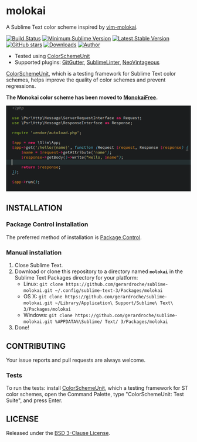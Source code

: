 # molokai

A Sublime Text color scheme inspired by [vim-molokai](https://github.com/tomasr/molokai).

[![Build Status](https://img.shields.io/travis/gerardroche/sublime-molokai/master.svg?style=flat-square)](https://travis-ci.org/gerardroche/sublime-molokai) [![Minimum Sublime Version](https://img.shields.io/badge/sublime-%3E%3D%203.0-brightgreen.svg?style=flat-square)](https://sublimetext.com) [![Latest Stable Version](https://img.shields.io/github/tag/gerardroche/sublime-molokai.svg?style=flat-square&label=stable)](https://github.com/gerardroche/sublime-molokai/tags) [![GitHub stars](https://img.shields.io/github/stars/gerardroche/sublime-molokai.svg?style=flat-square)](https://github.com/gerardroche/sublime-molokai/stargazers) [![Downloads](https://img.shields.io/packagecontrol/dt/molokai.svg?style=flat-square)](https://packagecontrol.io/packages/molokai) [![Author](https://img.shields.io/badge/twitter-gerardroche-blue.svg?style=flat-square)](https://twitter.com/gerardroche)

* Tested using [ColorSchemeUnit](https://github.com/gerardroche/sublime_color_scheme_unit)
* Supported plugins: [GitGutter](https://github.com/jisaacks/GitGutter), [SublimeLinter](https://github.com/SublimeLinter/SublimeLinter3), [NeoVintageous](https://github.com/NeoVintageous/NeoVintageous)

[ColorSchemeUnit](https://github.com/gerardroche/sublime_color_scheme_unit), which is a testing framework for Sublime Text color schemes, helps improve the quality of color schemes and prevent regressions.

**The Monokai color scheme has been moved to [MonokaiFree](https://github.com/gerardroche/sublime-monokai-free).**

![Molokai screenshot](screenshot.png)

## INSTALLATION

### Package Control installation

The preferred method of installation is [Package Control](https://packagecontrol.io/browse/authors/gerardroche).

### Manual installation

1. Close Sublime Text.
2. Download or clone this repository to a directory named **`molokai`** in the Sublime Text Packages directory for your platform:
    * Linux: `git clone https://github.com/gerardroche/sublime-molokai.git ~/.config/sublime-text-3/Packages/molokai`
    * OS X: `git clone https://github.com/gerardroche/sublime-molokai.git ~/Library/Application\ Support/Sublime\ Text\ 3/Packages/molokai`
    * Windows: `git clone https://github.com/gerardroche/sublime-molokai.git %APPDATA%\Sublime/ Text/ 3/Packages/molokai`
3. Done!

## CONTRIBUTING

Your issue reports and pull requests are always welcome.

### Tests

To run the tests: install [ColorSchemeUnit](https://github.com/gerardroche/sublime_color_scheme_unit), which a testing framework for ST color schemes, open the Command Palette, type "ColorSchemeUnit: Test Suite", and press Enter.

## LICENSE

Released under the [BSD 3-Clause License](LICENSE).
